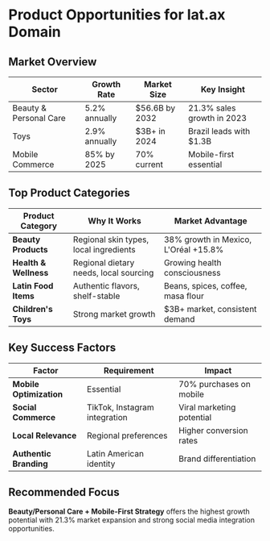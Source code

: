 # Product Opportunities for lat.ax Domain

## Market Overview
| Sector | Growth Rate | Market Size | Key Insight |
|--------|-------------|-------------|-------------|
| Beauty & Personal Care | 5.2% annually | $56.6B by 2032 | 21.3% sales growth in 2023 |
| Toys | 2.9% annually | $3B+ in 2024 | Brazil leads with $1.3B |
| Mobile Commerce | 85% by 2025 | 70% current | Mobile-first essential |

## Top Product Categories

| Product Category | Why It Works | Market Advantage |
|-----------------|--------------|------------------|
| **Beauty Products** | Regional skin types, local ingredients | 38% growth in Mexico, L'Oréal +15.8% |
| **Health & Wellness** | Regional dietary needs, local sourcing | Growing health consciousness |
| **Latin Food Items** | Authentic flavors, shelf-stable | Beans, spices, coffee, masa flour |
| **Children's Toys** | Strong market growth | $3B+ market, consistent demand |

## Key Success Factors

| Factor | Requirement | Impact |
|--------|-------------|--------|
| **Mobile Optimization** | Essential | 70% purchases on mobile |
| **Social Commerce** | TikTok, Instagram integration | Viral marketing potential |
| **Local Relevance** | Regional preferences | Higher conversion rates |
| **Authentic Branding** | Latin American identity | Brand differentiation |

## Recommended Focus
**Beauty/Personal Care + Mobile-First Strategy** offers the highest growth potential with 21.3% market expansion and strong social media integration opportunities.
